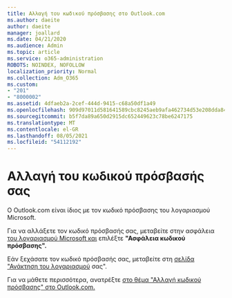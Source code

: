 ```yaml
---
title: Αλλαγή του κωδικού πρόσβασης στο Outlook.com
ms.author: daeite
author: daeite
manager: joallard
ms.date: 04/21/2020
ms.audience: Admin
ms.topic: article
ms.service: o365-administration
ROBOTS: NOINDEX, NOFOLLOW
localization_priority: Normal
ms.collection: Adm_O365
ms.custom:
- "201"
- "8000002"
ms.assetid: 4dfaeb2a-2cef-444d-9415-c68a50df1a49
ms.openlocfilehash: 909d97011d581641589cbc8245aeb9afa462734d53e208dda84657cd306d6fb2
ms.sourcegitcommit: b5f7da89a650d2915dc652449623c78be6247175
ms.translationtype: MT
ms.contentlocale: el-GR
ms.lasthandoff: 08/05/2021
ms.locfileid: "54112192"
---
```

# <a name="change-your-password"></a>Αλλαγή του κωδικού πρόσβασής σας

Ο Outlook.com είναι ίδιος με τον κωδικό πρόσβασης του λογαριασμού Microsoft.
  
Για να αλλάξετε τον κωδικό πρόσβασής σας, μεταβείτε στην ασφάλεια [του λογαριασμού Microsoft και](https://go.microsoft.com/fwlink/p/?linkid=842325&amp;clcid=0x409) επιλέξτε **"Ασφάλεια κωδικού πρόσβασης".**
  
Εάν ξεχάσατε τον κωδικό πρόσβασής σας, μεταβείτε στη [σελίδα "Ανάκτηση του λογαριασμού](https://go.microsoft.com/fwlink/p/?linkid=841909) σας".
  
Για να μάθετε περισσότερα, ανατρέξτε [στο θέμα "Αλλαγή κωδικού πρόσβασης" στο Outlook.com.](https://support.office.com/article/2138d690-811c-4545-b2f3-e4dbe80c9735?wt.mc_id=Office_Outlook_com_Alchemy)
